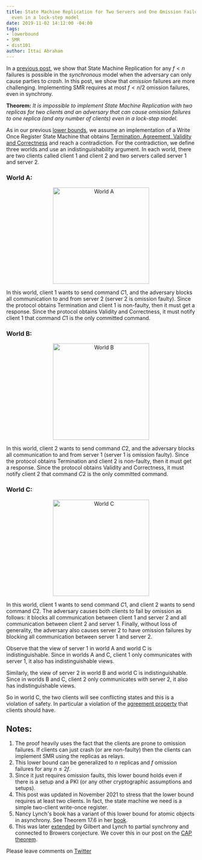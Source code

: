 ```yaml
---
title: State Machine Replication for Two Servers and One Omission Failure is Impossible
  even in a lock-step model
date: 2019-11-02 14:12:00 -04:00
tags:
- lowerbound
- SMR
- dist101
author: Ittai Abraham
---
```


In a [previous post](https://decentralizedthoughts.github.io/2019-11-01-primary-backup/), we show that State Machine Replication for any $f<n$ failures is possible in the *synchronous* model when the adversary can only cause parties to *crash*. In this post, we show that *omission* failures are more challenging. Implementing SMR requires at most $f<n/2$ omission failures, even in synchrony.

**Theorem:** *It is impossible to implement State Machine Replication with two replicas for two clients and an adversary that can cause omission failures to one replica (and any number of clients) even in a lock-step model.* 

As in our previous [lower bounds](https://decentralizedthoughts.github.io/2019-06-25-on-the-impossibility-of-byzantine-agreement-for-n-equals-3f-in-partial-synchrony/), we assume an implementation of a Write Once Register State Machine that obtains [Termination, Agreement, Validity and Correctness](https://decentralizedthoughts.github.io/2022-11-19-from-single-shot-to-smr/) and reach a contradiction. For the contradiction, we define three worlds and use an indistinguishability argument. In each world, there are two clients called client $1$ and client $2$ and two servers called server $1$ and server $2$.

### World A:

<p align="center">
  <img src="/uploads/WorldA.jpg" width="256" title="World A">
</p>

In this world, client $1$ wants to send command $C1$, and the adversary blocks all communication to and from server $2$ (server $2$ is omission faulty). Since the protocol obtains Termination and  client $1$ is non-faulty, then it must get a response. Since the protocol obtains Validity and Correctness, it must notify client $1$ that command $C1$ is the only committed command.

### World B:

<p align="center">
  <img src="/uploads/WorldB.jpg" width="256" title="World B">
</p>

In this world, client $2$ wants to send command $C2$, and the adversary blocks all communication to and from server $1$ (server $1$ is omission faulty). Since the protocol obtains Termination and  client $2$ is non-faulty, then it must get a response. Since the protocol obtains Validity and Correctness, it must notify client $2$ that command $C2$ is the only committed command.

### World C:

<p align="center">
  <img src="/uploads/WorldC.jpg" width="256" title="World C">
</p>

In this world, client $1$ wants to send command $C1$, and client $2$ wants to send command $C2$. The adversary causes both clients to fail by omission as follows: it blocks all communication between client $1$ and server $2$ and all communication between client $2$ and server $1$. Finally, without loss of generality, the adversary also causes server 2 to have omission failures by blocking all communication between server $1$ and server $2$.

Observe that the view of server 1 in world A and world C is indistinguishable. Since in worlds A and C, client $1$ only communicates with server $1$, it also has indistinguishable views.

Similarly, the view of server 2 in world B and world C is indistinguishable. Since in worlds B and C, client $2$ only communicates with server $2$, it also has indistinguishable views.

So in world C, the two clients will see conflicting states and this is a violation of safety. In particular a violation of the [agreement property](https://decentralizedthoughts.github.io/2022-11-19-from-single-shot-to-smr/) that clients should have.

## Notes:

1. The proof heavily uses the fact that the clients are prone to omission failures. If clients can just crash (or are non-faulty) then the clients can implement SMR using the replicas as relays.
2. This lower bound can be generalized to $n$ replicas and $f$ omission failures for any $n\leq 2f$.
3. Since it just requires omission faults, this lower bound holds even if there is a setup and a PKI (or any other cryptographic assumptions and setups).
4. This post was updated in November 2021 to stress that the lower bound requires at least two clients. In fact, the state machine we need is a simple two-client write-once register.
5. Nancy Lynch's book has a variant of this lower bound for atomic objects in asynchrony. See Theorem 17.6 in her [book](https://dl.acm.org/doi/book/10.5555/2821576). 
6. This was later [extended](https://users.ece.cmu.edu/~adrian/731-sp04/readings/GL-cap.pdf) by Gilbert and Lynch to partial synchrony and connected to Browers conjecture. We cover this in our post on the [CAP theorem](https://decentralizedthoughts.github.io/2023-07-09-CAP-two-servers-in-psynch/).

Please leave comments on [Twitter](https://twitter.com/ittaia/status/1191305159638503426?s=20)